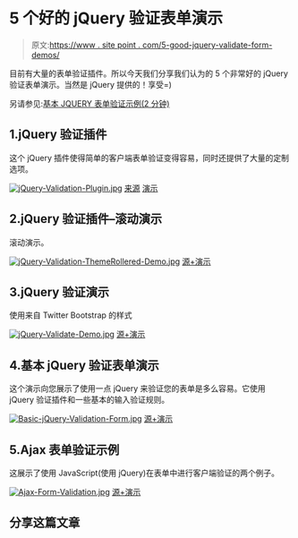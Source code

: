 # 5 个好的 jQuery 验证表单演示

> 原文:[https://www . site point . com/5-good-jquery-validate-form-demos/](https://www.sitepoint.com/5-good-jquery-validate-form-demos/)

目前有大量的表单验证插件。所以今天我们分享我们认为的 5 个非常好的 jQuery 验证表单演示。当然是 jQuery 提供的！享受=)

另请参见:[基本 JQUERY 表单验证示例(2 分钟)](http://www.jquery4u.com/forms/basic-jquery-form-validation-tutorial/)

## 1.jQuery 验证插件

这个 jQuery 插件使得简单的客户端表单验证变得容易，同时还提供了大量的定制选项。

[![jQuery-Validation-Plugin.jpg](../Images/aed8da1bcfdec5eb661a07cb6e722d4a.png)](http://jqueryvalidation.org/) 
[来源](http://jqueryvalidation.org/) [演示](http://jquery.bassistance.de/validate/demo/)

## 2.jQuery 验证插件–滚动演示

滚动演示。

[![jQuery-Validation-ThemeRollered-Demo.jpg](../Images/e9cfe5c9c3ace79a49e17d2fb080cc91.png)](http://jquery.bassistance.de/validate/demo/themerollered.html) 
[源+演示](http://jquery.bassistance.de/validate/demo/themerollered.html)

## 3.jQuery 验证演示

使用来自 Twitter Bootstrap 的样式

[![jQuery-Validate-Demo.jpg](../Images/b218b00afd3b999764defaf6d0eb5b11.png)](http://alittlecode.com/files/jQuery-Validate-Demo/index.html) 
[源+演示](http://alittlecode.com/files/jQuery-Validate-Demo/index.html)

## 4.基本 jQuery 验证表单演示

这个演示向您展示了使用一点 jQuery 来验证您的表单是多么容易。它使用 jQuery 验证插件和一些基本的输入验证规则。

[![Basic-jQuery-Validation-Form.jpg](../Images/f267b6784f4e6e023ed624daa53167f8.png)](https://github.com/sdeering/jquery-form-validation-demos) 
[源+演示](https://github.com/sdeering/jquery-form-validation-demos)

## 5.Ajax 表单验证示例

这展示了使用 JavaScript(使用 jQuery)在表单中进行客户端验证的两个例子。

[![Ajax-Form-Validation.jpg](../Images/690264624ae5c4e9f55c32e1ef019d0c.png)](http://jqueryfordesigners.com/demo/ajax-validation.php) 
[源+演示](http://jqueryfordesigners.com/demo/ajax-validation.php)

## 分享这篇文章
